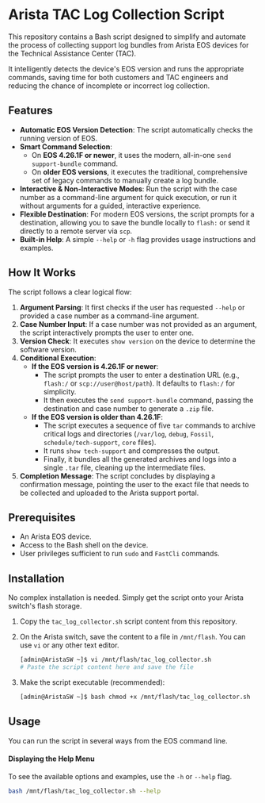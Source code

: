 # Arista TAC Log Collection Script

This repository contains a Bash script designed to simplify and automate the process of collecting support log bundles from Arista EOS devices for the Technical Assistance Center (TAC).

It intelligently detects the device's EOS version and runs the appropriate commands, saving time for both customers and TAC engineers and reducing the chance of incomplete or incorrect log collection.

## Features

-   **Automatic EOS Version Detection**: The script automatically checks the running version of EOS.
-   **Smart Command Selection**:
    -   On **EOS 4.26.1F or newer**, it uses the modern, all-in-one `send support-bundle` command.
    -   On **older EOS versions**, it executes the traditional, comprehensive set of legacy commands to manually create a log bundle.
-   **Interactive & Non-Interactive Modes**: Run the script with the case number as a command-line argument for quick execution, or run it without arguments for a guided, interactive experience.
-   **Flexible Destination**: For modern EOS versions, the script prompts for a destination, allowing you to save the bundle locally to `flash:` or send it directly to a remote server via `scp`.
-   **Built-in Help**: A simple `--help` or `-h` flag provides usage instructions and examples.

## How It Works

The script follows a clear logical flow:

1.  **Argument Parsing**: It first checks if the user has requested `--help` or provided a case number as a command-line argument.
2.  **Case Number Input**: If a case number was not provided as an argument, the script interactively prompts the user to enter one.
3.  **Version Check**: It executes `show version` on the device to determine the software version.
4.  **Conditional Execution**:
    -   **If the EOS version is 4.26.1F or newer**:
        -   The script prompts the user to enter a destination URL (e.g., `flash:/` or `scp://user@host/path`). It defaults to `flash:/` for simplicity.
        -   It then executes the `send support-bundle` command, passing the destination and case number to generate a `.zip` file.
    -   **If the EOS version is older than 4.26.1F**:
        -   The script executes a sequence of five `tar` commands to archive critical logs and directories (`/var/log`, `debug`, `Fossil`, `schedule/tech-support`, `core` files).
        -   It runs `show tech-support` and compresses the output.
        -   Finally, it bundles all the generated archives and logs into a single `.tar` file, cleaning up the intermediate files.
5.  **Completion Message**: The script concludes by displaying a confirmation message, pointing the user to the exact file that needs to be collected and uploaded to the Arista support portal.

## Prerequisites

-   An Arista EOS device.
-   Access to the Bash shell on the device.
-   User privileges sufficient to run `sudo` and `FastCli` commands.

## Installation

No complex installation is needed. Simply get the script onto your Arista switch's flash storage.

1.  Copy the `tac_log_collector.sh` script content from this repository.
2.  On the Arista switch, save the content to a file in `/mnt/flash`. You can use `vi` or any other text editor.

    ```bash
    [admin@AristaSW ~]$ vi /mnt/flash/tac_log_collector.sh
    # Paste the script content here and save the file
    ```

3.  Make the script executable (recommended):

    ```bash
    [admin@AristaSW ~]$ bash chmod +x /mnt/flash/tac_log_collector.sh
    ```

## Usage

You can run the script in several ways from the EOS command line.

#### Displaying the Help Menu
To see the available options and examples, use the `-h` or `--help` flag.

```bash
bash /mnt/flash/tac_log_collector.sh --help